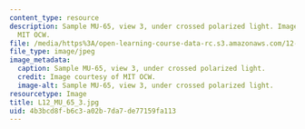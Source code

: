 ```yaml
---
content_type: resource
description: Sample MU-65, view 3, under crossed polarized light. Image courtesy of
  MIT OCW.
file: /media/https%3A/open-learning-course-data-rc.s3.amazonaws.com/12-109-petrology-fall-2005/4b3bcd8fb6c3a02b7da7de77159fa113_L12_MU_65_3.jpg
file_type: image/jpeg
image_metadata:
  caption: Sample MU-65, view 3, under crossed polarized light.
  credit: Image courtesy of MIT OCW.
  image-alt: Sample MU-65, view 3, under crossed polarized light.
resourcetype: Image
title: L12_MU_65_3.jpg
uid: 4b3bcd8f-b6c3-a02b-7da7-de77159fa113
---
```

